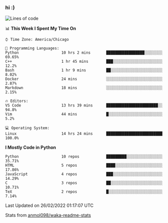 ### hi :)

<!--START_SECTION:waka-->
![Lines of code](https://img.shields.io/badge/From%20Hello%20World%20I%27ve%20Written-480%20Thousand%20lines%20of%20code-blue)

📊 **This Week I Spent My Time On** 

```text
⌚︎ Time Zone: America/Chicago

💬 Programming Languages: 
Python                   10 hrs 2 mins       █████████████████░░░░░░░░   69.65% 
C++                      1 hr 45 mins        ███░░░░░░░░░░░░░░░░░░░░░░   12.2% 
Bash                     1 hr 9 mins         ██░░░░░░░░░░░░░░░░░░░░░░░   8.02% 
Docker                   24 mins             ░░░░░░░░░░░░░░░░░░░░░░░░░   2.87% 
Markdown                 18 mins             ░░░░░░░░░░░░░░░░░░░░░░░░░   2.15%

🔥 Editors: 
VS Code                  13 hrs 39 mins      ███████████████████████░░   94.8% 
Vim                      44 mins             █░░░░░░░░░░░░░░░░░░░░░░░░   5.2%

💻 Operating System: 
Linux                    14 hrs 24 mins      █████████████████████████   100.0%

```

**I Mostly Code in Python** 

```text
Python                   10 repos            █████████░░░░░░░░░░░░░░░░   35.71% 
HTML                     5 repos             ████░░░░░░░░░░░░░░░░░░░░░   17.86% 
JavaScript               4 repos             ███░░░░░░░░░░░░░░░░░░░░░░   14.29% 
C                        3 repos             ██░░░░░░░░░░░░░░░░░░░░░░░   10.71% 
TeX                      2 repos             █░░░░░░░░░░░░░░░░░░░░░░░░   7.14%

```



 Last Updated on 26/02/2022 01:17:07 UTC
<!--END_SECTION:waka-->

Stats from [anmol098/waka-readme-stats](https://github.com/anmol098/waka-readme-stats)